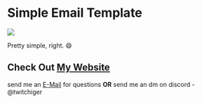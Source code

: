 # Simple Email Template

![](https://github.com/devTwitchiger/email-template/assets/137188602/1c949c1a-4b5e-4518-ba73-b3eee0e97583)

Pretty simple, right. 😄

## Check Out [My Website](http://twitchiger.gq/)

send me an [E-Mail](mailto:twitchiger@duck.com) for questions **OR** send me an dm on discord - @twitchiger
